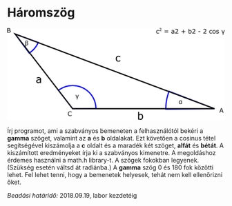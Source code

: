 # Háromszög

![abra](cossin.png)

Írj programot, ami a szabványos bemeneten a felhasználótól bekéri a **gamma** szöget, valamint az **a** és **b** oldalakat. 
Ezt követően a cosinus tétel segítségével kiszámolja a **c** oldalt és a maradék két szöget, **alfát** és **bétát**.
A kiszámított eredményeket írja ki a szabványos kimenetre. 
A megoldáshoz érdemes használni a math.h library-t. 
A szögek fokokban legyenek. (Szükség esetén váltsd át radiánba.) 
A **gamma** szög 0 és 180 fok közötti lehet. Fel lehet tenni, hogy a bemenetek helyesek, tehát nem kell ellenőrizni őket.

*Beadási határidő:* 2018.09.19, labor kezdetéig
